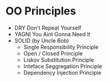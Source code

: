 # OO Principles
* DRY
    Don't Repeat Yourself
* YAGNI
    You Aint Gonna Need It
* SOLID (by Uncle Bob)
    * Single Responsibility Principle
    * Open / Closed Principle
    * Liskov Substitution Principle
    * Inteface Seggregation Principle
    * Dependency Injection Principle